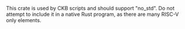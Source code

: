 This crate is used by CKB scripts and should support "no_std". Do not attempt to
include it in a native Rust program, as there are many RISC-V only elements.
